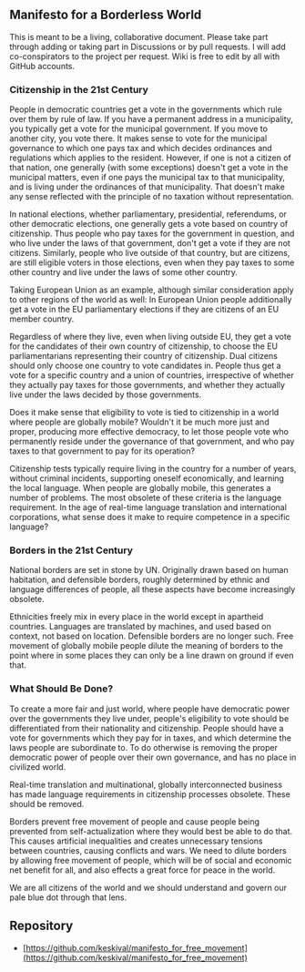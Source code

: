 ## Manifesto for a Borderless World

This is meant to be a living, collaborative document. Please take part through adding or taking part in Discussions or by pull requests. I will add co-conspirators to the project per request. Wiki is free to edit by all with GitHub accounts.

### Citizenship in the 21st Century

People in democratic countries get a vote in the governments which rule over them by rule of law. If you have a permanent address in a municipality, you typically get a vote for the municipal government. If you move to another city, you vote there. It makes sense to vote for the municipal governance to which one pays tax and which decides ordinances and regulations which applies to the resident. However, if one is not a citizen of that nation, one generally (with some exceptions) doesn't get a vote in the municipal matters, even if one pays the municipal tax to that municipality, and is living under the ordinances of that municipality. That doesn't make any sense reflected with the principle of no taxation without representation.

In national elections, whether parliamentary, presidential, referendums, or other democratic elections, one generally gets a vote based on country of citizenship. Thus people who pay taxes for the government in question, and who live under the laws of that government, don't get a vote if they are not citizens. Similarly, people who live outside of that country, but are citizens, are still eligible voters in those elections, even when they pay taxes to some other country and live under the laws of some other country.

Taking European Union as an example, although similar consideration apply to other regions of the world as well: In European Union people additionally get a vote in the EU parliamentary elections if they are citizens of an EU member country.

Regardless of where they live, even when living outside EU, they get a vote for the candidates of their own country of citizenship, to choose the EU parliamentarians representing their country of citizenship. Dual citizens should only choose one country to vote candidates in. People thus get a vote for a specific country and a union of countries, irrespective of whether they actually pay taxes for those governments, and whether they actually live under the laws decided by those governments.

Does it make sense that eligibility to vote is tied to citizenship in a world where people are globally mobile? Wouldn't it be much more just and proper, producing more effective democracy, to let those people vote who permanently reside under the governance of that government, and who pay taxes to that government to pay for its operation?

Citizenship tests typically require living in the country for a number of years, without criminal incidents, supporting oneself economically, and learning the local language. When people are globally mobile, this generates a number of problems. The most obsolete of these criteria is the language requirement. In the age of real-time language translation and international corporations, what sense does it make to require competence in a specific language?

### Borders in the 21st Century

National borders are set in stone by UN. Originally drawn based on human habitation, and defensible borders, roughly determined by ethnic and language differences of people, all these aspects have become increasingly obsolete.

Ethnicities freely mix in every place in the world except in apartheid countries. Languages are translated by machines, and used based on context, not based on location. Defensible borders are no longer such. Free movement of globally mobile people dilute the meaning of borders to the point where in some places they can only be a line drawn on ground if even that.

### What Should Be Done?

To create a more fair and just world, where people have democratic power over the governments they live under, people's eligibility to vote should be differentiated from their nationality and citizenship. People should have a vote for governments which they pay for in taxes, and which determine the laws people are subordinate to. To do otherwise is removing the proper democratic power of people over their own governance, and has no place in civilized world.

Real-time translation and multinational, globally interconnected business has made language requirements in citizenship processes obsolete. These should be removed.

Borders prevent free movement of people and cause people being prevented from self-actualization where they would best be able to do that. This causes artificial inequalities and creates unnecessary tensions between countries, causing conflicts and wars. We need to dilute borders by allowing free movement of people, which will be of social and economic net benefit for all, and also effects a great force for peace in the world.

We are all citizens of the world and we should understand and govern our pale blue dot through that lens.

## Repository

- [https://github.com/keskival/manifesto_for_free_movement](https://github.com/keskival/manifesto_for_free_movement)
